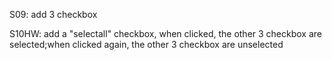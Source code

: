 S09: add 3 checkbox

S10HW: add a "selectall" checkbox, when clicked, the other 3 checkbox are selected;when clicked again, the other 3 checkbox are unselected
